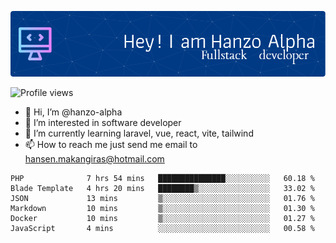 ![Header](./github-header-image.png)

![Profile views](https://gpvc.arturio.dev/hanzo-alpha)

- 👋 Hi, I’m @hanzo-alpha
- 👀 I’m interested in software developer
- 🌱 I’m currently learning laravel, vue, react, vite, tailwind
- 📫 How to reach me just send me email to hansen.makangiras@hotmail.com 

<!---
hanzo-alpha/hanzo-alpha is a ✨ special ✨ repository because its `README.md` (this file) appears on your GitHub profile.
You can click the Preview link to take a look at your changes.
--->

<!--START_SECTION:waka-->

```text
PHP              7 hrs 54 mins   ███████████████░░░░░░░░░░   60.18 %
Blade Template   4 hrs 20 mins   ████████▒░░░░░░░░░░░░░░░░   33.02 %
JSON             13 mins         ▒░░░░░░░░░░░░░░░░░░░░░░░░   01.76 %
Markdown         10 mins         ▒░░░░░░░░░░░░░░░░░░░░░░░░   01.30 %
Docker           10 mins         ▒░░░░░░░░░░░░░░░░░░░░░░░░   01.27 %
JavaScript       4 mins          ░░░░░░░░░░░░░░░░░░░░░░░░░   00.58 %
```

<!--END_SECTION:waka-->
